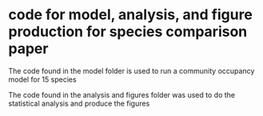 # code for model, analysis, and figure production for species comparison paper

The code found in the model folder is used to run a community occupancy model for 15 species

The code found in the analysis and figures folder was used to do the statistical analysis and produce the figures
